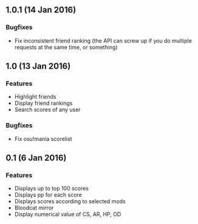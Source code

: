 ## 1.0.1 (14 Jan 2016)

### Bugfixes
- Fix inconsistent friend ranking (the API can screw up if you do multiple requests at the same time, or something)

## 1.0 (13 Jan 2016)

### Features
- Highlight friends
- Display friend rankings
- Search scores of any user

### Bugfixes
- Fix osu!mania scorelist

## 0.1 (6 Jan 2016)

### Features
- Displays up to top 100 scores
- Displays pp for each score
- Displays scores according to selected mods
- Bloodcat mirror
- Display numerical value of CS, AR, HP, OD
